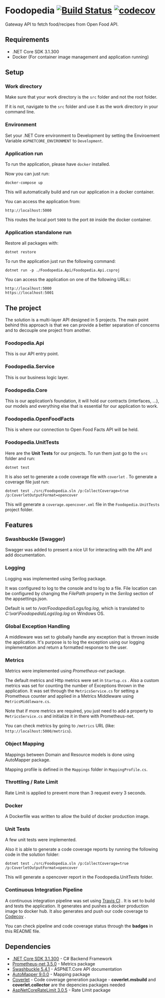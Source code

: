 # Foodopedia [![Build Status](https://travis-ci.com/alopes2/Foodopedia.svg?token=Ez5vcDho5XVCHGCQaAoh&branch=master)](https://travis-ci.com/alopes2/Foodopedia) [![codecov](https://codecov.io/gh/alopes2/Foodopedia/branch/master/graph/badge.svg?token=KJ80GLW8IS)](https://codecov.io/gh/alopes2/Foodopedia)

Gateway API to fetch food/recipes from Open Food API.

## Requirements

* .NET Core SDK 3.1.300
* Docker (For container image management and application running)

## Setup

### Work directory

Make sure that your work directory is the `src` folder and not the root folder.

If it is not, navigate to the `src` folder and use it as the work directory in your command line.


### Environment

Set your .NET Core environment to Development by setting the Enviroement Variable `ASPNETCORE_ENVIRONMENT` to `Development`.

### Application run

To run the application, please have `docker` installed.

Now you can just run:

```
docker-compose up
```

This will automatically build and run our application in a docker container.

You can access the application from:

```
http://localhost:5000
```

This routes the local port `5000` to the port `80` inside the docker container.

### Application standalone run

Restore all packages with:

```
dotnet restore
```

To run the application just run the following command:

```
dotnet run -p ./Foodopedia.Api/Foodopedia.Api.csproj
```

You can access the application on one of the following URLs::

```
http://localhost:5000
https://localhost:5001
```

## The project

The solution is a multi-layer API designed in 5 projects.
The main point behind this approach is that we can provide a better separation of concerns and to decouple one project from another.

### Foodopedia.Api

This is our API entry point.

### Foodopedia.Service

This is our business logic layer.

### Foodopedia.Core

This is our application’s foundation, it will hold our contracts (interfaces, …), our models and everything else that is essential for our application to work.

### Foodopedia.OpenFoodFacts

This is where our connection to Open Food Facts API will be held.

### Foodopedia.UnitTests

Here are the **Unit Tests** for our projects. To run them just go to the `src` folder and run:

`dotnet test`

It is also set to generate a code coverage file with `coverlet` . To generate a coverage file just run:

`dotnet test ./src/Foodopedia.sln /p:CollectCoverage=true /p:CoverletOutputFormat=opencover`

This will generate a `coverage.opencover.xml` file in the `Foodopedia.UnitTests` project folder.

## Features

### Swashbuckle (Swagger)

Swagger was added to present a nice UI for interacting with the API and add documentation.

### Logging

Logging was implemented using Serilog package.

It was configured to log to the console and to log to a file.
File location can be configured by changing the *FilePath* property in the *Serilog* section of the appsettings.json.

Default is set to */var/Foodopedia/Logs/log.log*, which is translated to *C:\var\Foodopedia\Logs\log.log* on Windows OS.

### Global Exception Handling

A middleware was set to globally handle any exception that is thrown inside the application.
It's purpose is to log the exception using our logging implementation and return a formatted response to the user.

### Metrics

Metrics were implemented using *Prometheus-net* package.

The default metrics and Http metrics were set in `Startup.cs` .
Also a custom metrics was set for counting the number of Exceptions thrown in the application. It was set through the `MetricsService.cs` for setting a Prometheus counter and applied in a Metrics Middleware using `MetricsMiddleware.cs`.

Note that if more metrics are required, you just need to add a property to `MetricsService.cs` and initialize it in there with Prometheus-net.

You can check metrics by going to `/metrics` URL (like: `http://localhost:5000/metrics`).

### Object Mapping

Mappings between Domain and Resource models is done using AutoMapper package.

Mapping profile is defined in the `Mappings` folder in `MappingProfile.cs`.

### Throttling / Rate Limit

Rate Limit is applied to prevent more than 3 request every 3 seconds.

### Docker

A Dockerfile was written to allow the build of docker production image.

### Unit Tests

A few unit tests were implemented.

Also it is able to generate a code coverage reports by running the following code in the solution folder:

```
dotnet test ./src/Foodopedia.sln /p:CollectCoverage=true /p:CoverletOutputFormat=opencover
```

This will generate a opencover report in the Foodopedia.UnitTests folder.

### Continuous Integration Pipeline

A continuous integration pipeline was set using [Travis CI](https://travis-ci.com/) .
It is set to build and tests the application.
It generates and pushes a docker production image to docker hub.
It also generates and push our code coverage to [Codecov](https://codecov.io/) .

You can check pipeline and code coverage status through the **badges** in this README file.

## Dependencies

* [.NET Core SDK 3.1.300](https://dotnet.microsoft.com/download/dotnet-core/3.1) - C# Backend Framework
* [Prometheus-net 3.5.0](https://github.com/prometheus-net/prometheus-net) - Metrics package
* [Swashbuckle 5.4.1](https://github.com/domaindrivendev/Swashbuckle.AspNetCore) - ASPNET.Core API documentation
* [AutoMapper 9.0.0](https://github.com/AutoMapper/AutoMapper) - Mapping package
* [Coverlet](https://github.com/tonerdo/coverlet) - Code coverage generation package - **coverlet.msbuild** and **coverlet.collector** are the depencies packages needed
* [AspNetCoreRateLimit 3.0.5](https://github.com/stefanprodan/AspNetCoreRateLimit) - Rate Limit package